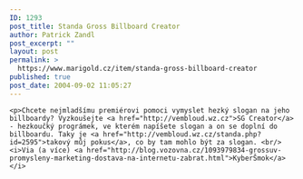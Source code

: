 ```yaml
---
ID: 1293
post_title: Standa Gross Billboard Creator
author: Patrick Zandl
post_excerpt: ""
layout: post
permalink: >
  https://www.marigold.cz/item/standa-gross-billboard-creator
published: true
post_date: 2004-09-02 11:05:27
---
```

	<p>Chcete nejmladšímu premiérovi pomoci vymyslet hezký slogan na jeho billboardy? Vyzkoušejte <a href="http://vembloud.wz.cz">SG Creator</a> - hezkoučký prográmek, ve kterém napíšete slogan a on se doplní do billboardu. Taky je <a href="http://vembloud.wz.cz/standa.php?id=2595">takový můj pokus</a>, co by tam mohlo být za slogan. <br/><i>Via (a více) <a href="http://blog.vozovna.cz/1093979834-grossuv-promysleny-marketing-dostava-na-internetu-zabrat.html">KyberŠmok</a></i>
</p>
